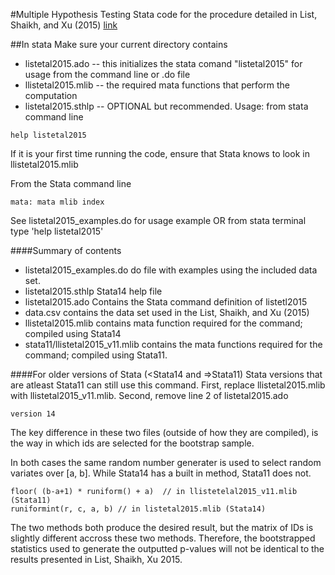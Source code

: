 #Multiple Hypothesis Testing
Stata code for the procedure detailed in List, Shaikh, and Xu (2015)
[link](https://ideas.repec.org/p/feb/artefa/00402.html)

##In stata 
Make sure your current directory contains
* listetal2015.ado -- this initializes the stata comand "listetal2015" for usage from the command line or .do file
* llistetal2015.mlib -- the required mata functions that perform the computation
* listetal2015.sthlp -- OPTIONAL but recommended.  Usage: from stata command line
```
help listetal2015
```
If it is your first time running the code, ensure that Stata knows to look in llistetal2015.mlib

From the Stata command line
```
mata: mata mlib index
```
See listetal2015_examples.do for usage example OR from stata terminal type 'help listetal2015'


####Summary of contents

* listetal2015_examples.do do file with examples using the included data set.
* listetal2015.sthlp  Stata14 help file
* listetal2015.ado Contains the Stata command definition of listetl2015
* data.csv contains the data set used in the List, Shaikh, and Xu (2015)
* llistetal2015.mlib contains mata function required for the command; compiled using Stata14
* stata11/llistetal2015_v11.mlib contains the mata functions required for the command; compiled using Stata11.

####For older versions of Stata (<Stata14 and =>Stata11)
Stata versions that are atleast Stata11 can still use this command. First, replace llistetal2015.mlib with llistetal2015_v11.mlib.
Second, remove line 2 of listetal2015.ado
```
version 14
```

The key difference in these two files (outside of how they are compiled), is the way in which ids are selected for the bootstrap sample.

In both cases the same random number generater is used to select random variates over [a, b].  While Stata14 has a built in method, Stata11 does not.
```
floor( (b-a+1) * runiform() + a)  // in llistetelal2015_v11.mlib (Stata11)
runiformint(r, c, a, b) // in listetal2015.mlib (Stata14)
```
The two methods both produce the desired result, but the matrix of IDs is slightly different accross these two methods.  Therefore, the bootstrapped statistics used to generate the outputted p-values will not be identical to the results presented in List, Shaikh, Xu 2015.
